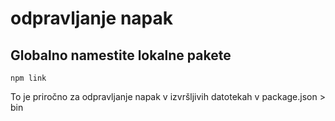# odpravljanje napak

## Globalno namestite lokalne pakete

`npm link`

To je priročno za odpravljanje napak v izvršljivih datotekah v package.json > bin